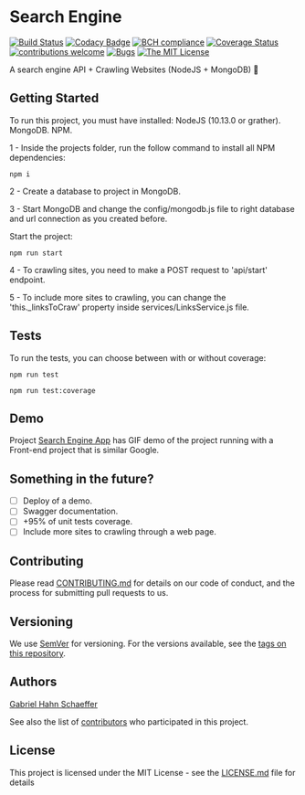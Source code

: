 # Search Engine

[![Build Status](https://travis-ci.com/gabriel-hahn/search-engine.svg?branch=master)](https://travis-ci.com/gabriel-hahn/search-engine) [![Codacy Badge](https://api.codacy.com/project/badge/Grade/80f665bfc0664f19934fd96a275732f7)](https://www.codacy.com/app/gabriel_hahn/search-engine?utm_source=github.com&amp;utm_medium=referral&amp;utm_content=gabriel-hahn/search-engine&amp;utm_campaign=Badge_Grade) [![BCH compliance](https://bettercodehub.com/edge/badge/gabriel-hahn/search-engine?branch=master)](https://bettercodehub.com/) [![Coverage Status](https://coveralls.io/repos/github/gabriel-hahn/search-engine/badge.svg?branch=master)](https://coveralls.io/github/gabriel-hahn/search-engine?branch=master) [![contributions welcome](https://img.shields.io/badge/contributions-welcome-brightgreen.svg?style=flat)](https://github.com/gabriel-hahn/search-engine/pulls) [![Bugs](https://img.shields.io/github/issues/gabriel-hahn/search-engine/bug.svg)](https://github.com/gabriel-hahn/search-engine/issues?utf8=?&q=is%3Aissue+is%3Aopen+label%3Abug) [![The MIT License](https://img.shields.io/badge/license-MIT-blue.svg?style=flat-square)](http://opensource.org/licenses/MIT)

A search engine API + Crawling Websites (NodeJS + MongoDB) :mag_right:

## Getting Started

To run this project, you must have installed:
NodeJS (10.13.0 or grather).
MongoDB.
NPM.

1 - Inside the projects folder, run the follow command to install all NPM dependencies:

```
npm i
```

2 - Create a database to project in MongoDB.

3 - Start MongoDB and change the config/mongodb.js file to right database and url connection as you created before.

Start the project:

```
npm run start
```

4 - To crawling sites, you need to make a POST request to 'api/start' endpoint.

5 - To include more sites to crawling, you can change the 'this._linksToCraw' property inside services/LinksService.js file.

## Tests
To run the tests, you can choose between with or without coverage:

```
npm run test
```

```
npm run test:coverage
```

## Demo
Project [Search Engine App](https://github.com/gabriel-hahn/search-engine-app) has GIF demo of the project running with a Front-end project that is similar Google.

## Something in the future?

- [ ] Deploy of a demo.
- [ ] Swagger documentation.
- [ ] +95% of unit tests coverage.
- [ ] Include more sites to crawling through a web page.

## Contributing

Please read [CONTRIBUTING.md](https://gist.github.com/PurpleBooth/b24679402957c63ec426) for details on our code of conduct, and the process for submitting pull requests to us.

## Versioning

We use [SemVer](http://semver.org/) for versioning. For the versions available, see the [tags on this repository](https://github.com/search-engine/tags).

## Authors

[Gabriel Hahn Schaeffer](https://github.com/gabriel-hahn/)

See also the list of [contributors](https://github.com/gabriel-hahn/search-engine/contributors) who participated in this project.

## License

This project is licensed under the MIT License - see the [LICENSE.md](LICENSE.md) file for details
